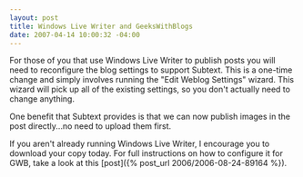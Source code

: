 ```yaml
---
layout: post
title: Windows Live Writer and GeeksWithBlogs
date: 2007-04-14 10:00:32 -04:00
---
```


For those of you that use Windows Live Writer to publish posts you will need to reconfigure the blog settings to support Subtext. This is a one-time change and simply involves running the "Edit Weblog Settings" wizard. This wizard will pick up all of the existing settings, so you don't actually need to change anything.

One benefit that Subtext provides is that we can now publish images in the post directly...no need to upload them first.

If you aren't already running Windows Live Writer, I encourage you to download your copy today. For full instructions on how to configure it for GWB, take a look at this [post]({% post_url 2006/2006-08-24-89164 %}).
